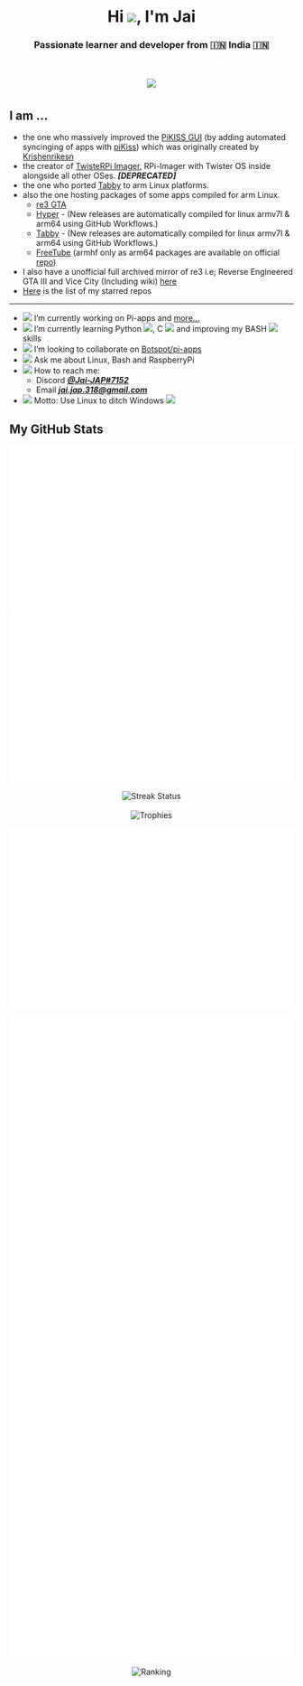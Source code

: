 <h1 align="center">Hi <img src="https://emojipedia-us.s3.amazonaws.com/source/microsoft-teams/337/waving-hand_1f44b.png" width="40">, I'm Jai</h1>
<h3 align="center">Passionate learner and developer from 🇮🇳 India 🇮🇳<h1>
<p align="center">
<img src="https://img.shields.io/github/followers/Jai-JAP.svg?style=social&label=Follow%20Me" width="125">
<p>

## I am ...
- the one who massively improved the [PiKISS GUI](https://github.com/Jai-JAP/pikiss-gui) (by adding automated syncinging of apps with [piKiss](https://github.com/jmcerrejon/piKiss)) which was originally created by [Krishenrikesn](https://github.com/krishenriksen/pikiss-gui)
- the creator of [TwisteRPi Imager](https://github.com/Jai-JAP/TwisteRPi-Imager), RPi-Imager with Twister OS inside alongside all other OSes. ***[DEPRECATED]***
- the one who ported [Tabby](https://github.com/Eugeny/Tabby) to arm Linux platforms.
- also the one hosting packages of some apps compiled for arm Linux. 
  - [re3 GTA](https://github.com/Jai-JAP/RPi-GTA-re)
  - [Hyper](https://github.com/Jai-JAP/hyper-arm-builds) - (New releases are automatically compiled for linux armv7l & arm64 using GitHub Workflows.)
  - [Tabby](https://github.com/Jai-JAP/tabby-arm-builds) - (New releases are automatically compiled for linux armv7l & arm64 using GitHub Workflows.)
  - [FreeTube](https://github.com/Jai-JAP/freetube-armhf-builds) (armhf only as arm64 packages are available on official [repo](https://github.com/FreeTubeApp/FreeTube))
- I also have a unofficial full archived mirror of re3 i.e; Reverse Engineered GTA III and Vice City (Including wiki) [here](https://github.com/Jai-JAP/re-GTA)
- [Here](https://github.com/Jai-JAP/starred-repos) is the list of my starred repos
  
---
  
- <img src="https://emojipedia-us.s3.amazonaws.com/source/microsoft-teams/337/telescope_1f52d.png" width="22"> I’m currently working on Pi-apps and [more...](https://github.com/Jai-JAP?tab=repositories)
- <img src="https://emojipedia-us.s3.amazonaws.com/source/microsoft-teams/337/seedling_1f331.png" width="22"> I’m currently learning Python <img src="https://upload.wikimedia.org/wikipedia/commons/thumb/c/c3/Python-logo-notext.svg/110px-Python-logo-notext.svg.png" height="22">, C <img src="https://upload.wikimedia.org/wikipedia/commons/thumb/1/18/C_Programming_Language.svg/380px-C_Programming_Language.svg.png" height="22"> and improving my BASH <img src="https://upload.wikimedia.org/wikipedia/commons/thumb/4/4b/Bash_Logo_Colored.svg/240px-Bash_Logo_Colored.svg.png" height="22"> skills
- <img src="https://emojipedia-us.s3.amazonaws.com/source/microsoft-teams/337/people-with-bunny-ears_1f46f.png" width="22"> I’m looking to collaborate on [Botspot/pi-apps](https://github.com/Botspot/pi-apps)
- <img src="https://emojipedia-us.s3.amazonaws.com/source/microsoft-teams/337/speech-balloon_1f4ac.png" width="22"> Ask me about Linux, Bash and RaspberryPi
- <img src="https://emojipedia-us.s3.amazonaws.com/source/microsoft-teams/337/closed-mailbox-with-raised-flag_1f4eb.png" width="22"> How to reach me: 
  - Discord ***[@Jai-JAP#7152](https://discord.com/users/812585254303825930)***
  - Email ***[jai.jap.318@gmail.com](mailto:jai.jap.318@gmail.com)***
- <img src="https://emojipedia-us.s3.amazonaws.com/source/microsoft-teams/337/high-voltage_26a1.png" width="22"> Motto: Use Linux to ditch Windows <img src="https://emojipedia-us.s3.amazonaws.com/source/microsoft-teams/337/winking-face-with-tongue_1f61c.png" width="20">

## My GitHub Stats

<p align="center">
<img src="https://github.com/jai-jap/gh-stats/blob/master/generated/overview.svg#gh-dark-mode-only" alt="GitHub Stats">
<img src="https://github.com/jai-jap/gh-stats/blob/master/generated/languages.svg#gh-dark-mode-only" alt="Most used languages"><br/><br/>
<img src="https://github-readme-streak-stats.herokuapp.com/?user=Jai-JAP&theme=nord" alt="Streak Status"><br/><br/>
<img src="https://github-profile-trophy.vercel.app/?username=Jai-JAP&theme=nord" alt="Trophies"><br/><br/>
<img src="achievements.svg" alt="Achievements" width="600"><br/><br/>
<img src="overview.svg" alt="Overview" width="600"><br/><br/>
<img src="https://github-readme-stats.vercel.app/api?username=Jai-JAP&show_icons=true&theme=nord" alt="Ranking">
<p/>
